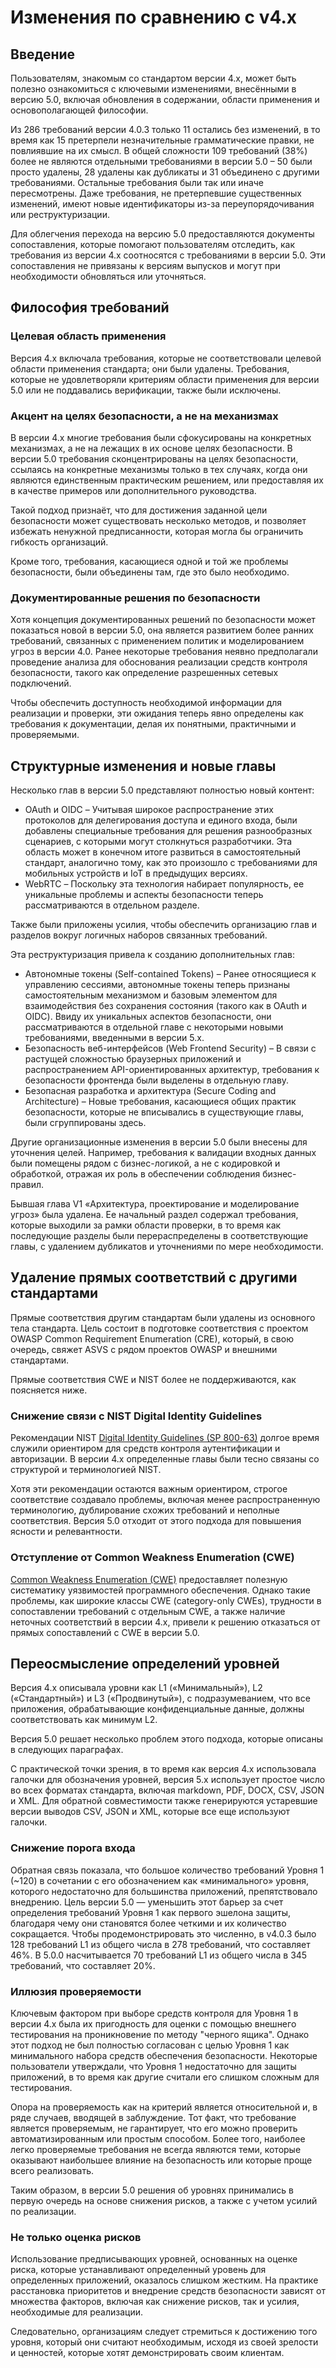 # Изменения по сравнению с v4.x

## Введение

Пользователям, знакомым со стандартом версии 4.x, может быть полезно ознакомиться с ключевыми изменениями, внесёнными в версию 5.0, включая обновления в содержании, области применения и основополагающей философии.

Из 286 требований версии 4.0.3 только 11 остались без изменений, в то время как 15 претерпели незначительные грамматические правки, не повлиявшие на их смысл. В общей сложности 109 требований (38%) более не являются отдельными требованиями в версии 5.0 – 50 были просто удалены, 28 удалены как дубликаты и 31 объединено с другими требованиями. Остальные требования были так или иначе пересмотрены. Даже требования, не претерпевшие существенных изменений, имеют новые идентификаторы из-за переупорядочивания или реструктуризации.

Для облегчения перехода на версию 5.0 предоставляются документы сопоставления, которые помогают пользователям отследить, как требования из версии 4.x соотносятся с требованиями в версии 5.0. Эти сопоставления не привязаны к версиям выпусков и могут при необходимости обновляться или уточняться.

## Философия требований

### Целевая область применения

Версия 4.x включала требования, которые не соответствовали целевой области применения стандарта; они были удалены. Требования, которые не удовлетворяли критериям области применения для версии 5.0 или не поддавались верификации, также были исключены.

### Акцент на целях безопасности, а не на механизмах

В версии 4.x многие требования были сфокусированы на конкретных механизмах, а не на лежащих в их основе целях безопасности. В версии 5.0 требования сконцентрированы на целях безопасности, ссылаясь на конкретные механизмы только в тех случаях, когда они являются единственным практическим решением, или предоставляя их в качестве примеров или дополнительного руководства.

Такой подход признаёт, что для достижения заданной цели безопасности может существовать несколько методов, и позволяет избежать ненужной предписанности, которая могла бы ограничить гибкость организаций. 

Кроме того, требования, касающиеся одной и той же проблемы безопасности, были объединены там, где это было необходимо.

### Документированные решения по безопасности

Хотя концепция документированных решений по безопасности может показаться новой в версии 5.0, она является развитием более ранних требований, связанных с применением политик и моделированием угроз в версии 4.0. Ранее некоторые требования неявно предполагали проведение анализа для обоснования реализации средств контроля безопасности, такого как определение разрешенных сетевых подключений.

Чтобы обеспечить доступность необходимой информации для реализации и проверки, эти ожидания теперь явно определены как требования к документации, делая их понятными, практичными и проверяемыми.

## Структурные изменения и новые главы

Несколько глав в версии 5.0 представляют полностью новый контент:

* OAuth и OIDC – Учитывая широкое распространение этих протоколов для делегирования доступа и единого входа, были добавлены специальные требования для решения разнообразных сценариев, с которыми могут столкнуться разработчики. Эта область может в конечном итоге развиться в самостоятельный стандарт, аналогично тому, как это произошло с требованиями для мобильных устройств и IoT в предыдущих версиях.
* WebRTC – Поскольку эта технология набирает популярность, ее уникальные проблемы и аспекты безопасности теперь рассматриваются в отдельном разделе.

Также были приложены усилия, чтобы обеспечить организацию глав и разделов вокруг логичных наборов связанных требований.

Эта реструктуризация привела к созданию дополнительных глав:

* Автономные токены (Self-contained Tokens) – Ранее относящиеся к управлению сессиями, автономные токены теперь признаны самостоятельным механизмом и базовым элементом для взаимодействия без сохранения состояния (такого как в OAuth и OIDC). Ввиду их уникальных аспектов безопасности, они рассматриваются в отдельной главе с некоторыми новыми требованиями, введенными в версии 5.x.
* Безопасность веб-интерфейсов (Web Frontend Security) – В связи с растущей сложностью браузерных приложений и распространением API-ориентированных архитектур, требования к безопасности фронтенда были выделены в отдельную главу.
* Безопасная разработка и архитектура (Secure Coding and Architecture) – Новые требования, касающиеся общих практик безопасности, которые не вписывались в существующие главы, были сгруппированы здесь.

Другие организационные изменения в версии 5.0 были внесены для уточнения целей. Например, требования к валидации входных данных были помещены рядом с бизнес-логикой, а не с кодировкой и обработкой, отражая их роль в обеспечении соблюдения бизнес-правил.

Бывшая глава V1 «Архитектура, проектирование и моделирование угроз» была удалена. Ее начальный раздел содержал требования, которые выходили за рамки области проверки, в то время как последующие разделы были перераспределены в соответствующие главы, с удалением дубликатов и уточнениями по мере необходимости.

## Удаление прямых соответствий с другими стандартами

Прямые соответствия другим стандартам были удалены из основного тела стандарта. Цель состоит в подготовке соответствия с проектом OWASP Common Requirement Enumeration (CRE), который, в свою очередь, свяжет ASVS с рядом проектов OWASP и внешними стандартами.

Прямые соответствия CWE и NIST более не поддерживаются, как поясняется ниже.

### Снижение связи с NIST Digital Identity Guidelines

Рекомендации NIST [Digital Identity Guidelines (SP 800-63)](https://pages.nist.gov/800-63-3/) долгое время служили ориентиром для средств контроля аутентификации и авторизации. В версии 4.x определенные главы были тесно связаны со структурой и терминологией NIST.

Хотя эти рекомендации остаются важным ориентиром, строгое соответствие создавало проблемы, включая менее распространенную терминологию, дублирование схожих требований и неполные соответствия. Версия 5.0 отходит от этого подхода для повышения ясности и релевантности.

### Отступление от Common Weakness Enumeration (CWE)

[Common Weakness Enumeration (CWE)](https://cwe.mitre.org/) предоставляет полезную систематику уязвимостей программного обеспечения. Однако такие проблемы, как широкие классы CWЕ (category-only CWEs), трудности в сопоставлении требований с отдельным CWE, а также наличие неточных соответствий в версии 4.x, привели к решению отказаться от прямых сопоставлений с CWE в версии 5.0.

## Переосмысление определений уровней

Версия 4.x описывала уровни как L1 («Минимальный»), L2 («Стандартный») и L3 («Продвинутый»), с подразумеванием, что все приложения, обрабатывающие конфиденциальные данные, должны соответствовать как минимум L2.

Версия 5.0 решает несколько проблем этого подхода, которые описаны в следующих параграфах.

С практической точки зрения, в то время как версия 4.x использовала галочки для обозначения уровней, версия 5.x использует простое число во всех форматах стандарта, включая markdown, PDF, DOCX, CSV, JSON и XML. Для обратной совместимости также генерируются устаревшие версии выводов CSV, JSON и XML, которые все еще используют галочки.

### Снижение порога входа

Обратная связь показала, что большое количество требований Уровня 1 (~120) в сочетании с его обозначением как «минимального» уровня, которого недостаточно для большинства приложений, препятствовало внедрению. Цель версии 5.0 — уменьшить этот барьер за счет определения требований Уровня 1 как первого эшелона защиты, благодаря чему они становятся более четкими и их количество сокращается. Чтобы продемонстрировать это численно, в v4.0.3 было 128 требований L1 из общего числа в 278 требований, что составляет 46%. В 5.0.0 насчитывается 70 требований L1 из общего числа в 345 требований, что составляет 20%.

### Иллюзия проверяемости

Ключевым фактором при выборе средств контроля для Уровня 1 в версии 4.x была их пригодность для оценки с помощью внешнего тестирования на проникновение по методу "черного ящика". Однако этот подход не был полностью согласован с целью Уровня 1 как минимального набора средств обеспечения безопасности. Некоторые пользователи утверждали, что Уровня 1 недостаточно для защиты приложений, в то время как другие считали его слишком сложным для тестирования.

Опора на проверяемость как на критерий является относительной и, в ряде случаев, вводящей в заблуждение. Тот факт, что требование является проверяемым, не гарантирует, что его можно проверить автоматизированным или простым способом. Более того, наиболее легко проверяемые требования не всегда являются теми, которые оказывают наибольшее влияние на безопасность или которые проще всего реализовать.

Таким образом, в версии 5.0 решения об уровнях принимались в первую очередь на основе снижения рисков, а также с учетом усилий по реализации.

### Не только оценка рисков

Использование предписывающих уровней, основанных на оценке риска, которые устанавливают определенный уровень для определенных приложений, оказалось слишком жестким. На практике расстановка приоритетов и внедрение средств безопасности зависят от множества факторов, включая как снижение рисков, так и усилия, необходимые для реализации.

Следовательно, организациям следует стремиться к достижению того уровня, который они считают необходимым, исходя из своей зрелости и ценностей, которые хотят демонстрировать своим клиентам.

